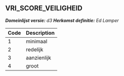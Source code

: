 ## VRI_SCORE_VEILIGHEID

*__Domeinlijst versie:__ d3*
*__Herkomst definitie:__ Ed Lamper*

|__Code__ |__Description__	|
|	---	|	---	|
| 1 | minimaal |
| 2 | redelijk |
| 3 | aanzienlijk |
| 4 | groot |